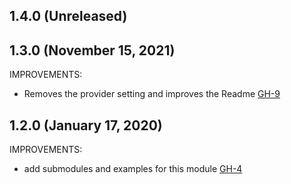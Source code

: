 ## 1.4.0 (Unreleased)
## 1.3.0 (November 15, 2021)

IMPROVEMENTS: 

- Removes the provider setting and improves the Readme [GH-9](https://github.com/terraform-alicloud-modules/terraform-alicloud-ram/pull/9)

## 1.2.0 (January 17, 2020)

IMPROVEMENTS:

- add submodules and examples for this module [GH-4](https://github.com/terraform-alicloud-modules/terraform-alicloud-ram/pull/4)
